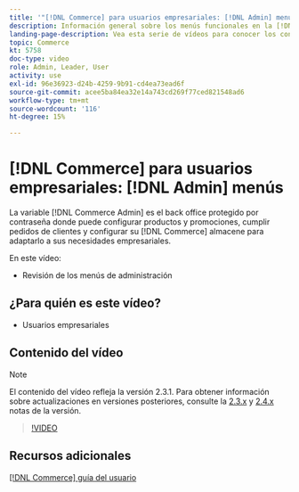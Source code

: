 ```yaml
---
title: '"[!DNL Commerce] para usuarios empresariales: [!DNL Admin] menús"'
description: Información general sobre los menús funcionales en la [!DNL Commerce] v2.3 [!DNL Admin].
landing-page-description: Vea esta serie de vídeos para conocer los conceptos básicos de Adobe Commerce y trabajar en el administrador.
topic: Commerce
kt: 5758
doc-type: video
role: Admin, Leader, User
activity: use
exl-id: 96e36923-d24b-4259-9b91-cd4ea73ead6f
source-git-commit: acee5ba84ea32e14a743cd269f77ced821548ad6
workflow-type: tm+mt
source-wordcount: '116'
ht-degree: 15%

---
```


# [!DNL Commerce] para usuarios empresariales: [!DNL Admin] menús

La variable [!DNL Commerce Admin] es el back office protegido por contraseña donde puede configurar productos y promociones, cumplir pedidos de clientes y configurar su [!DNL Commerce] almacene para adaptarlo a sus necesidades empresariales.

En este vídeo:

- Revisión de los menús de administración

## ¿Para quién es este vídeo?

- Usuarios empresariales

## Contenido del vídeo

>[!NOTE]
>
>El contenido del vídeo refleja la versión 2.3.1. Para obtener información sobre actualizaciones en versiones posteriores, consulte la [ 2.3.x](https://devdocs.magento.com/guides/v2.3/release-notes/bk-release-notes.html) y [2.4.x](https://devdocs.magento.com/guides/v2.4/release-notes/bk-release-notes.html) notas de la versión.

>[!VIDEO](https://video.tv.adobe.com/v/35942?quality=12&learn=on)

## Recursos adicionales

[[!DNL Commerce] guía del usuario](https://docs.magento.com/)
